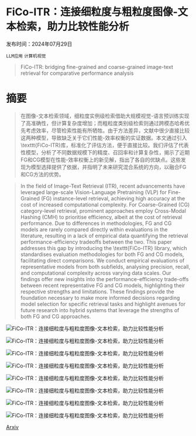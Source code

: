 # FiCo-ITR：连接细粒度与粗粒度图像-文本检索，助力比较性能分析

发布时间：2024年07月29日

`LLM应用` `计算机视觉`

> FiCo-ITR: bridging fine-grained and coarse-grained image-text retrieval for comparative performance analysis

# 摘要

> 在图像-文本检索领域，细粒度实例级检索借助大规模视觉-语言预训练实现了高准确性，但计算复杂度增加；而粗粒度类别级检索则通过跨模态哈希优先考虑效率，尽管检索性能有所牺牲。由于方法差异，文献中很少直接比较这两种模型，导致缺乏关于它们性能-效率权衡的实证数据。本文通过引入\texttt{FiCo-ITR}库，标准化了评估方法，便于直接比较。我们评估了代表性模型，分析了不同数据规模下的精度、召回率和计算复杂性，揭示了近期FG和CG模型在性能-效率权衡上的新见解，指出了各自的优缺点。这些发现为模型选择提供了依据，并指明了未来研究混合系统的方向，以融合FG和CG方法的优势。

> In the field of Image-Text Retrieval (ITR), recent advancements have leveraged large-scale Vision-Language Pretraining (VLP) for Fine-Grained (FG) instance-level retrieval, achieving high accuracy at the cost of increased computational complexity. For Coarse-Grained (CG) category-level retrieval, prominent approaches employ Cross-Modal Hashing (CMH) to prioritise efficiency, albeit at the cost of retrieval performance. Due to differences in methodologies, FG and CG models are rarely compared directly within evaluations in the literature, resulting in a lack of empirical data quantifying the retrieval performance-efficiency tradeoffs between the two. This paper addresses this gap by introducing the \texttt{FiCo-ITR} library, which standardises evaluation methodologies for both FG and CG models, facilitating direct comparisons. We conduct empirical evaluations of representative models from both subfields, analysing precision, recall, and computational complexity across varying data scales. Our findings offer new insights into the performance-efficiency trade-offs between recent representative FG and CG models, highlighting their respective strengths and limitations. These findings provide the foundation necessary to make more informed decisions regarding model selection for specific retrieval tasks and highlight avenues for future research into hybrid systems that leverage the strengths of both FG and CG approaches.

![FiCo-ITR：连接细粒度与粗粒度图像-文本检索，助力比较性能分析](../../../paper_images/2407.20114/x1.png)

![FiCo-ITR：连接细粒度与粗粒度图像-文本检索，助力比较性能分析](../../../paper_images/2407.20114/x2.png)

![FiCo-ITR：连接细粒度与粗粒度图像-文本检索，助力比较性能分析](../../../paper_images/2407.20114/x3.png)

![FiCo-ITR：连接细粒度与粗粒度图像-文本检索，助力比较性能分析](../../../paper_images/2407.20114/x4.png)

![FiCo-ITR：连接细粒度与粗粒度图像-文本检索，助力比较性能分析](../../../paper_images/2407.20114/x5.png)

![FiCo-ITR：连接细粒度与粗粒度图像-文本检索，助力比较性能分析](../../../paper_images/2407.20114/x6.png)

![FiCo-ITR：连接细粒度与粗粒度图像-文本检索，助力比较性能分析](../../../paper_images/2407.20114/x7.png)

![FiCo-ITR：连接细粒度与粗粒度图像-文本检索，助力比较性能分析](../../../paper_images/2407.20114/x8.png)

[Arxiv](https://arxiv.org/abs/2407.20114)